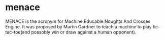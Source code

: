 # menace
MENACE is the acronym for Machine Educable Noughts And Crosses Engine. It was proposed by Martin Gardner to teach a machine to play tic-tac-toe(and possobly win or draw against a human opponent). 
